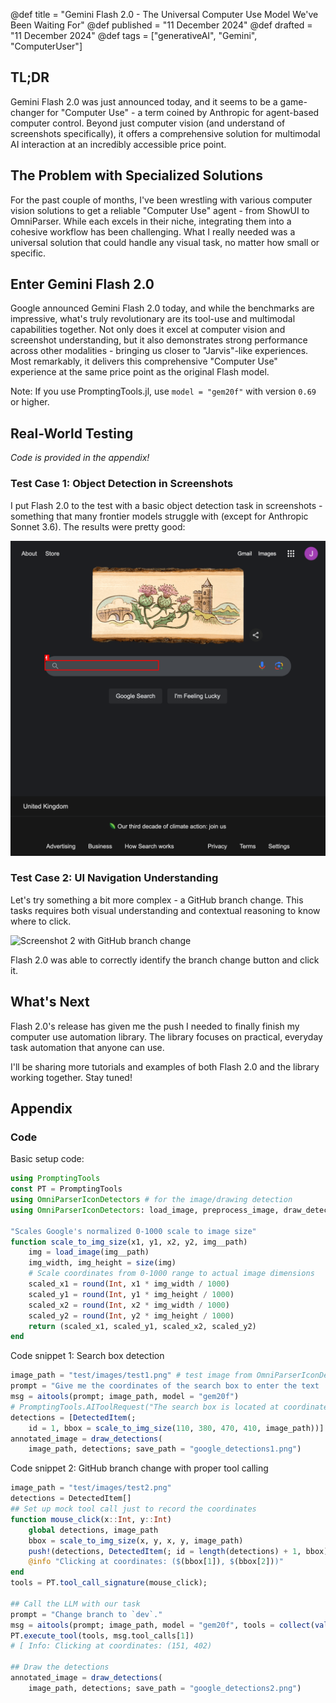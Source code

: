 @def title = "Gemini Flash 2.0 - The Universal Computer Use Model We've Been Waiting For"
@def published = "11 December 2024"
@def drafted = "11 December 2024"
@def tags = ["generativeAI", "Gemini", "ComputerUser"]

## TL;DR

Gemini Flash 2.0 was just announced today, and it seems to be a game-changer for "Computer Use" - a term coined by Anthropic for agent-based computer control. Beyond just computer vision (and understand of screenshots specifically), it offers a comprehensive solution for multimodal AI interaction at an incredibly accessible price point.

## The Problem with Specialized Solutions

For the past couple of months, I've been wrestling with various computer vision solutions to get a reliable "Computer Use" agent - from ShowUI to OmniParser. While each excels in their niche, integrating them into a cohesive workflow has been challenging. What I really needed was a universal solution that could handle any visual task, no matter how small or specific.

## Enter Gemini Flash 2.0

Google announced Gemini Flash 2.0 today, and while the benchmarks are impressive, what's truly revolutionary are its tool-use and multimodal capabilities together. Not only does it excel at computer vision and screenshot understanding, but it also demonstrates strong performance across other modalities - bringing us closer to "Jarvis"-like experiences. Most remarkably, it delivers this comprehensive "Computer Use" experience at the same price point as the original Flash model.

Note: If you use PromptingTools.jl, use `model = "gem20f"` with version `0.69` or higher.

## Real-World Testing

_Code is provided in the appendix!_

### Test Case 1: Object Detection in Screenshots

I put Flash 2.0 to the test with a basic object detection task in screenshots - something that many frontier models struggle with (except for Anthropic Sonnet 3.6). The results were pretty good:

![Screenshot 1 with search box bounding boxes](/assets/compuse_gemini_flash2/google_detections1.png)

### Test Case 2: UI Navigation Understanding

Let's try something a bit more complex - a GitHub branch change. This tasks requires both visual understanding and contextual reasoning to know where to click.

![Screenshot 2 with GitHub branch change](/assets/compuse_gemini_flash2/github_detections2.png)

Flash 2.0 was able to correctly identify the branch change button and click it.

## What's Next

Flash 2.0's release has given me the push I needed to finally finish my computer use automation library. The library focuses on practical, everyday task automation that anyone can use.

I'll be sharing more tutorials and examples of both Flash 2.0 and the library working together. Stay tuned!

## Appendix

### Code

Basic setup code:
```julia
using PromptingTools
const PT = PromptingTools
using OmniParserIconDetectors # for the image/drawing detection
using OmniParserIconDetectors: load_image, preprocess_image, draw_detections

"Scales Google's normalized 0-1000 scale to image size"
function scale_to_img_size(x1, y1, x2, y2, img__path)
    img = load_image(img__path)
    img_width, img_height = size(img)
    # Scale coordinates from 0-1000 range to actual image dimensions
    scaled_x1 = round(Int, x1 * img_width / 1000)
    scaled_y1 = round(Int, y1 * img_height / 1000)
    scaled_x2 = round(Int, x2 * img_width / 1000)
    scaled_y2 = round(Int, y2 * img_height / 1000)
    return (scaled_x1, scaled_y1, scaled_x2, scaled_y2)
end
```

Code snippet 1: Search box detection 
```julia
image_path = "test/images/test1.png" # test image from OmniParserIconDetectors repo
prompt = "Give me the coordinates of the search box to enter the text 'hello'"
msg = aitools(prompt; image_path, model = "gem20f")
# PromptingTools.AIToolRequest("The search box is located at coordinates (110,380) to (470,410) in the provided image."; Tool Requests: 0)
detections = [DetectedItem(;
    id = 1, bbox = scale_to_img_size(110, 380, 470, 410, image_path))]
annotated_image = draw_detections(
    image_path, detections; save_path = "google_detections1.png")
```

Code snippet 2: GitHub branch change with proper tool calling
```julia
image_path = "test/images/test2.png"
detections = DetectedItem[]
## Set up mock tool call just to record the coordinates
function mouse_click(x::Int, y::Int)
    global detections, image_path
    bbox = scale_to_img_size(x, y, x, y, image_path)
    push!(detections, DetectedItem(; id = length(detections) + 1, bbox))
    @info "Clicking at coordinates: ($(bbox[1]), $(bbox[2]))"
end
tools = PT.tool_call_signature(mouse_click);

## Call the LLM with our task
prompt = "Change branch to `dev`."
msg = aitools(prompt; image_path, model = "gem20f", tools = collect(values(tools)))
PT.execute_tool(tools, msg.tool_calls[1])
# [ Info: Clicking at coordinates: (151, 402)

## Draw the detections
annotated_image = draw_detections(
    image_path, detections; save_path = "google_detections2.png")
```

